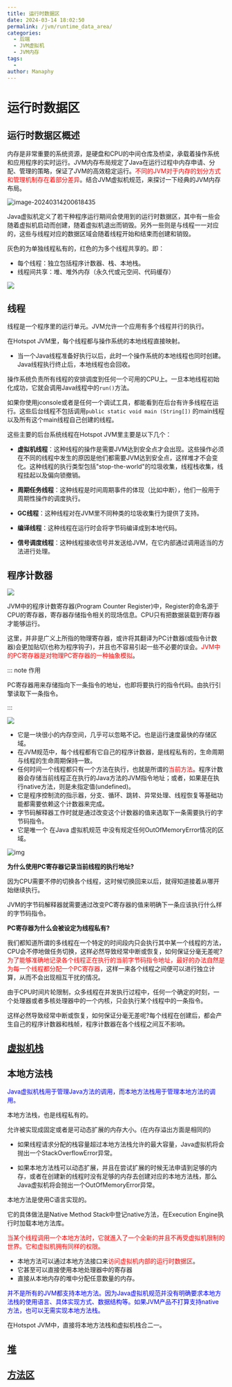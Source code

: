 ```yaml
---
title: 运行时数据区
date: 2024-03-14 18:02:50
permalink: /jvm/runtime_data_area/
categories:
  - 后端
  - JVM虚拟机
  - JVM内存
tags:
  - 
author: Manaphy
---
```


# 运行时数据区

## 运行时数据区概述

内存是非常重要的系统资源，是硬盘和CPU的中间仓库及桥梁，承载着操作系统和应用程序的实时运行。JVM内存布局规定了Java在运行过程中内存申请、分配、管理的策略，保证了JVM的高效稳定运行。<span style="color:red">不同的JVM对于内存的划分方式和管理机制存在着部分差异</span>。结合JVM虚拟机规范，来探讨一下经典的JVM内存布局。

<img src="./assets/1710418058857_zK113f1vtT.png" alt="image-20240314200618435" />

Java虚拟机定义了若干种程序运行期间会使用到的运行时数据区，其中有一些会随着虚拟机启动而创建，随着虚拟机退出而销毁。另外一些则是与线程一一对应的，这些与线程对应的数据区域会随着线程开始和结束而创建和销毁。

灰色的为单独线程私有的，红色的为多个线程共享的。即：

+ 每个线程：独立包括程序计数器、栈、本地栈。
+ 线程间共享：堆、堆外内存（永久代或元空间、代码缓存）

<img src="./assets/1710420522318_8ZWZrtSfQU.jpg" />

## 线程

线程是一个程序里的运行单元。JVM允许一个应用有多个线程并行的执行。

在Hotspot JVM里，每个线程都与操作系统的本地线程直接映射。

+ 当一个Java线程准备好执行以后，此时一个操作系统的本地线程也同时创建。Java线程执行终止后，本地线程也会回收。

操作系统负责所有线程的安排调度到任何一个可用的CPU上。一旦本地线程初始化成功，它就会调用Java线程中的`run()`方法。

如果你使用jconsole或者是任何一个调试工具，都能看到在后台有许多线程在运行。这些后台线程不包括调用`public static void main (String[])` 的main线程以及所有这个main线程自己创建的线程。

这些主要的后台系统线程在Hotspot JVM里主要是以下几个：

+ **虚拟机线程**：这种线程的操作是需要JVM达到安全点才会出现。这些操作必须在不同的线程中发生的原因是他们都需要JVM达到安全点，这样堆才不会变化。这种线程的执行类型包括"stop-the-world"的垃圾收集，线程栈收集，线程挂起以及偏向锁撤销。

+ **周期任务线程**：这种线程是时间周期事件的体现（比如中断），他们一般用于周期性操作的调度执行。

+ **GC线程**：这种线程对在JVM里不同种类的垃圾收集行为提供了支持。

+ **编译线程**：这种线程在运行时会将字节码编译成到本地代码。

+ **信号调度线程**：这种线程接收信号并发送给JVM，在它内部通过调用适当的方法进行处理。

## 程序计数器

<img src="./assets/1710423174352_jPoigBLEor.png" />

JVM中的程序计数寄存器(Program Counter Register)中，Register的命名源于CPU的寄存器，寄存器存储指令相关的现场信息。CPU只有把数据装载到寄存器才能够运行。

这里，并非是广义上所指的物理寄存器，或许将其翻译为PC计数器(或指令计数器)会更加贴切(也称为程序钩子)，并且也不容易引起一些不必要的误会。<span style="color:red">JVM中的PC寄存器是对物理PC寄存器的一种抽象模拟</span>。

::: note 作用

PC寄存器用来存储指向下一条指令的地址，也即将要执行的指令代码。由执行引擎读取下一条指令。 

:::

<img src="./assets/1710423841882_POuwhedJR2.png" />

- 它是一块很小的内存空间，几乎可以忽略不记。也是运行速度最快的存储区域。
- 在JVM规范中，每个线程都有它自己的程序计数器，是线程私有的，生命周期与线程的生命周期保持一致。
- 任何时间一个线程都只有一个方法在执行，也就是所谓的<span style="color:red">当前方法</span>。程序计数器会存储当前线程正在执行的Java方法的JVM指令地址；或者，如果是在执行native方法，则是未指定值(undefined)。
- 它是程序控制流的指示器，分支、循环、跳转、异常处理、线程恢复等基础功能都需要依赖这个计数器来完成。
- 字节码解释器工作时就是通过改变这个计数器的值来选取下一条需要执行的字节码指令。
- 它是唯一个 在Java 虚拟机规范 中没有规定任何OutOfMemoryError情况的区域。

<img src="./assets/1618071838622-95ca5bf1-658c-499b-afd6-b5c39375e1c5-20240314215057739_K5hYJzFYJW.png" alt="img" />

**为什么使用PC寄存器记录当前线程的执行地址?**

因为CPU需要不停的切换各个线程，这时候切换回来以后，就得知道接着从哪开始继续执行。

JVM的字节码解释器就需要通过改变PC寄存器的值来明确下一条应该执行什么样的字节码指令。

**PC寄存器为什么会被设定为线程私有?**

我们都知道所谓的多线程在一个特定的时间段内只会执行其中某一个线程的方法，CPU会不停地做任务切换，这样必然导致经常中断或恢复，如何保证分毫无差呢?<span style="color:red">为了能够准确地记录各个线程正在执行的当前字节码指令地址，最好的办法自然是为每一个线程都分配一个PC寄存器</span>，这样一来各个线程之间便可以进行独立计算，从而不会出现相互干扰的情况。

由于CPU时间片轮限制，众多线程在并发执行过程中，任何一个确定的时刻，一个处理器或者多核处理器中的一个内核，只会执行某个线程中的一条指令。

这样必然导致经常中断或恢复，如何保证分毫无差呢?每个线程在创建后，都会产生自己的程序计数器和栈帧，程序计数器在各个线程之间互不影响。

## [虚拟机栈](/jvm/stack/)

## 本地方法栈

<span style="color:blue">Java虚拟机栈用于管理Java方法的调用，而本地方法栈用于管理本地方法的调用。</span>

本地方法栈，也是线程私有的。

允许被实现成固定或者是可动态扩展的内存大小。(在内存溢出方面是相同的)

- 如果线程请求分配的栈容量超过本地方法栈允许的最大容量，Java虚拟机将会抛出一个StackOverflowError异常。

- 如果本地方法栈可以动态扩展，并且在尝试扩展的时候无法申请到足够的内存，或者在创建新的线程时没有足够的内存去创建对应的本地方法栈，那么Java虚拟机将会抛出一个OutOfMemoryError异常。

本地方法是使用C语言实现的。

它的具体做法是Native Method Stack中登记native方法，在Execution Engine执行时加载本地方法库。

<span style="color:red">当某个线程调用一个本地方法时，它就進入了一个全新的并且不再受虚拟机限制的世界。它和虚拟机拥有同样的权限。</span>

+ 本地方法可以通过本地方法接口来<span style="color:red">访问虚拟机内部的运行时数据区</span>。
+ 它甚至可以直接使用本地处理器中的寄存器
+ 直接从本地内存的堆中分配任意数量的内存。

<span style="color:blue">并不是所有的JVM都支持本地方法。因为Java虚拟机规范并没有明确要求本地方法栈的使用语言、具体实现方式、数据结构等。如果JVM产品不打算支持native方法，也可以无需实现本地方法栈。</span>

在Hotspot JVM中，直接将本地方法栈和虚拟机栈合二一。

## [堆](/jvm/heap/)

## [方法区](/jvm/method_area/)

